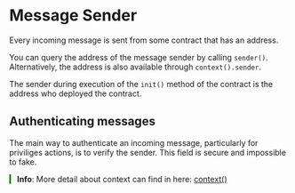 # Message Sender

Every incoming message is sent from some contract that has an address.

You can query the address of the message sender by calling `sender()`. Alternatively, the address is also available through `context().sender`.

The sender during execution of the `init()` method of the contract is the address who deployed the contract.

## Authenticating messages

The main way to authenticate an incoming message, particularly for priviliges actions, is to verify the sender. This field is secure and impossible to fake.

<div style="padding-left: 1em; margin: 1em 0; position: relative;">
    <div style="position: absolute; top: 0; bottom: 0%; left: 0; width: 3px; background-color: green;"></div>
    <strong>Info</strong>: More detail about context can find in here: <a href="https://docs.tact-lang.org/language/ref/common#context">context()</a>
</div>
